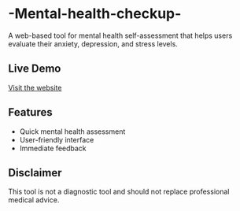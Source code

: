 # -Mental-health-checkup-

A web-based tool for mental health self-assessment that helps users evaluate their anxiety, depression, and stress levels.

## Live Demo
[Visit the website](https://YOUR_USERNAME.github.io/mental-health-check)

## Features
- Quick mental health assessment
- User-friendly interface
- Immediate feedback

## Disclaimer
This tool is not a diagnostic tool and should not replace professional medical advice.
